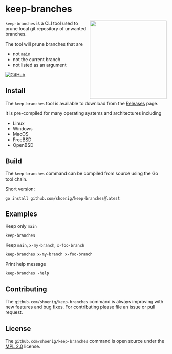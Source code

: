 # keep-branches

<img align="right" width="240" height="244" src="https://i.imgur.com/dcoTPpR.png">

`keep-branches` is a CLI tool used to prune local git repository of unwanted branches.

The tool will prune branches that are

- not `main`
- not the current branch
- not listed as an argument


[![GitHub](https://img.shields.io/github/license/shoenig/keep-branches.svg)](LICENSE)

## Install

The `keep-branches` tool is available to download from the [Releases](https://github.com/shoenig/keep-branches/releases) page.

It is pre-compiled for many operating systems and architectures including

- Linux
- Windows
- MacOS
- FreeBSD
- OpenBSD

## Build

The `keep-branches` command can be compiled from source using the Go tool chain.

Short version:

```shell
go install github.com/shoenig/keep-branches@latest
```

## Examples

Keep only `main`

```shell
keep-branches
```

Keep `main`, `x-my-branch`, `x-foo-branch`

```shell
keep-branches x-my-branch x-foo-branch
```

Print help message

```shell
keep-branches -help
```

## Contributing

The `github.com/shoenig/keep-branches` command is always improving with new
features and bug fixes. For contributing please file an issue or pull request.

## License

The `github.com/shoenig/keep-branches` command is open source under the [MPL 2.0](LICENSE) license.
